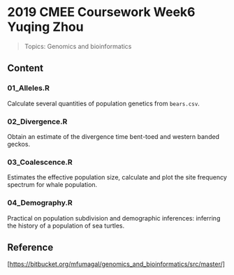 # 2019 CMEE Coursework Week6 Yuqing Zhou
> Topics: Genomics and bioinformatics

## Content

### 01_Alleles.R
Calculate several quantities of population genetics from `bears.csv`.

### 02_Divergence.R
Obtain an estimate of the divergence time bent-toed and western banded geckos. 

### 03_Coalescence.R
Estimates the effective population size, calculate and plot the site frequency spectrum for whale population.

### 04_Demography.R
Practical on population subdivision and demographic inferences: inferring the history of a population of sea turtles.

## Reference

[https://bitbucket.org/mfumagal/genomics_and_bioinformatics/src/master/]
